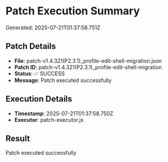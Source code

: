 # Patch Execution Summary
Generated: 2025-07-21T01:37:58.751Z

## Patch Details
- **File**: patch-v1.4.321(P2.3.1)_profile-edit-shell-migration.json
- **Patch ID**: patch-v1.4.321(P2.3.1)_profile-edit-shell-migration
- **Status**: ✅ SUCCESS
- **Message**: Patch executed successfully

## Execution Details
- **Timestamp**: 2025-07-21T01:37:58.750Z
- **Executor**: patch-executor.js

## Result
Patch executed successfully
